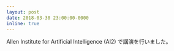```yaml
---
layout: post
date: 2018-03-30 23:00:00-0000
inline: true
---
```


Allen Institute for Artificial Intelligence (AI2) で講演を行いました。

